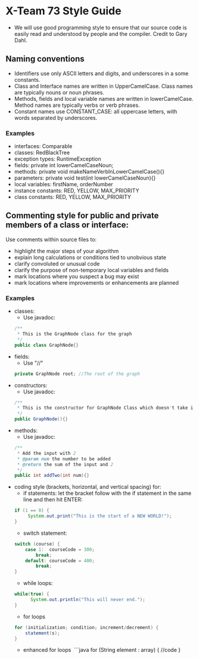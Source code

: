 # X-Team 73 Style Guide

* We will use good programming style to ensure that our source code is easily read and understood by people and the compiler. Credit to Gary Dahl.

## Naming conventions

* Identifiers use only ASCII letters and digits, and underscores in a some constants.
* Class and Interface names are written in UpperCamelCase. Class names are typically nouns or noun phrases.
* Methods, fields and local variable names are written in lowerCamelCase. Method names are typically verbs or verb phrases. 
* Constant names use CONSTANT_CASE: all uppercase letters, with words separated by underscores.

### Examples
* interfaces: Comparable
* classes: RedBlackTree
* exception types: RuntimeException
* fields:  private int lowerCamelCaseNoun;
* methods: private void makeNameVerbInLowerCamelCase(){}
* parameters: private void test(int lowerCamelCaseNoun){}
* local variables: firstName, orderNumber
* instance constants: RED, YELLOW, MAX_PRIORITY
* class constants: RED, YELLOW, MAX_PRIORITY

## Commenting style for public and private members of a class or interface:

Use comments within source files to:

* highlight the major steps of your algorithm
* explain long calculations or conditions tied to unobvious state
* clarify convoluted or unusual code
* clarify the purpose of non-temporary local variables and fields
* mark locations where you suspect a bug may exist
* mark locations where improvements or enhancements are planned

### Examples

* classes:
  * Use javadoc:
  ```java
  /**
   * This is the GraphNode class for the graph
   */
  public class GraphNode{}
  ```
* fields:
  * Use "//"
  ```java
  private GraphNode root; //The root of the graph
  ```
* constructors:
  * Use javadoc:
  ```java
  /** 
   * This is the constructor for GraphNode Class which doesn't take input 
   */
  public GraphNode(){}
  ```
* methods:
  * Use javadoc:
  ```java
  /** 
   * Add the input with 2
   * @param num the number to be added 
   * @return the sum of the input and 2 
   */
  public int addTwo(int num){}
  ```
* coding style (brackets, horizontal, and vertical spacing) for:
  * if statements: let the bracket follow with the if statement in the same line and then hit ENTER:<br>
  ```java
  if (1 == 0) { 
       System.out.print("This is the start of a NEW WORLD!");
  }
  ```
  * switch statement:
  ```java
  switch (course) { 
      case 1:  courseCode = 300; 
          break; 
      default: courseCode = 400; 
          break; 
  }
  ```
  * while loops: 
  ```java
  while(true) { 
 	    System.out.println("This will never end."); 
  }
  ```
  * for loops
  ```java
  for (initialization; condition; increment/decrement) { 
      statement(s); 
  } 
  ```
  * enhanced for loops
  ```java
  for (String element : array) { //code 
  }
  ```

